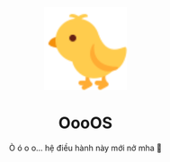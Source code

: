 <p align="center">
   <img src="./icon.svg" height="148">
</p>

<h1 align="center">
   OooOS
</h1>

<p align="center">
   Ò ó o o... hệ điều hành này mới nở mha 🐣
</p>
